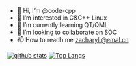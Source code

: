 - 👋 Hi, I’m @code-cpp
- 👀 I’m interested in C&C++ Linux
- 🌱 I’m currently learning QT/QML
- 💞️ I’m looking to collaborate on SOC
- 📫 How to reach me zacharyli@emal.cn

[![github stats](https://github-readme-stats.vercel.app/api?username=code-cpp&hide=contribs&show_icons=true&count_private=true)](https://github.com/anuraghazra/github-readme-stats)
[![Top Langs](https://github-readme-stats.vercel.app/api/top-langs/?username=code-cpp&layout=compact)](https://github.com/anuraghazra/github-readme-stats)

<!---
code-cpp/code-cpp is a ✨ special ✨ repository because its `README.md` (this file) appears on your GitHub profile.
You can click the Preview link to take a look at your changes.
--->
